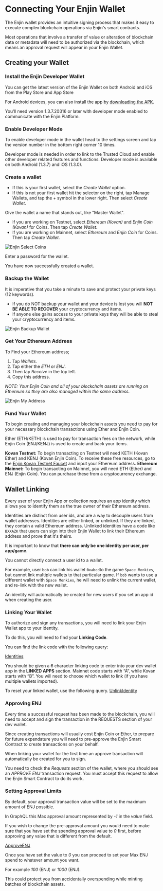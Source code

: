# Connecting Your Enjin Wallet

The Enjin wallet provides an intuitive signing process that makes it easy to execute complex blockchain operations via Enjin's smart contracts.

Most operations that involve a transfer of value or alteration of blockchain data or metadata will need to be authorized via the blockchain, which means an approval request will appear in your Enjin Wallet.

## Creating your Wallet

### Install the Enjin Developer Wallet

You can get the latest version of the Enjin Wallet on both Android and iOS from the Play Store and App Store

For Android devices, you can also install the app by [downloading the APK](https://enjinwallet.io/apk.html). 

You'll need version 1.3.7.20316 or later with developer mode enabled to communicate with the Enjin Platform.

### Enable Developer Mode
To enable developer mode in the wallet head to the settings screen and tap the version number in the bottom right corner 10 times. 

Developer mode is needed in order to link to the Trusted Cloud and enable other developer related features and functions. Developer mode is available on both Android (1.3.7) and iOS (1.3.0).

### Create a wallet
- If this is your first wallet, select the _Create Wallet_ option. 
- If this is not your first wallet hit the selector on the right, tap Manage Wallets, and tap the + symbol in the lower right. Then select _Create Wallet_.

Give the wallet a name that stands out, like "Master Wallet".

- If you are working on Testnet, select _Ethereum (Kovan)_ and _Enjin Coin (Kovan)_ for Coins. Then tap _Create Wallet_.
- If you are working on Mainnet, select _Ethereum_ and _Enjin Coin_ for Coins. Then tap _Create Wallet_.

![Enjin Select Coins](../docs/images/wallet_select_coins.png)

Enter a password for the wallet.

You have now successfully created a wallet.

### Backup the Wallet
It is imperative that you take a minute to save and protect your private keys (12 keywords). 

* If you do NOT backup your wallet and your device is lost you will **NOT BE ABLE TO RECOVER** your cryptocurrency and items. 
* If anyone else gains access to your private keys they will be able to steal your cryptocurrency and items.

![Enjin Backup Wallet](../docs/images/wallet_master_wallet.png)

### Get Your Ethereum Address
To Find your Ethereum address;
1. Tap _Wallets_. 
2. Tap either the _ETH_ or _ENJ_. 
3. Then tap _Receive_ in the top left. 
4. Copy this address.

_NOTE: Your Enjin Coin and all of your blockchain assets are running on Ethereum so they are also managed within the same address._

![Enjin My Address](../docs/images/wallet_get_address.png)

### Fund Your Wallet

To begin creating and managing your blockchain assets you need to pay for your necessary blockchain transactions using Ether and Enjin Coin.

Ether (ETH/KETH) is used to pay for transaction fees on the network, while Enjin Coin (ENJ/KENJ) is used to create and back your items. 

**Kovan Testnet:** To begin transacting on Testnet will need KETH (Kovan Ether) and KENJ (Kovan Enjin Coin). To receive these free resources, go to the [Enjin Kovan Testnet Faucet](https://kovan.faucet.enjin.io/) and input your Ethereum address.
**Ethereum Mainnet:** To begin transacting on Mainnet, you will need ETH (Ether) and ENJ (Enjin Coin). You can purchase these from a cryptocurrency exchange.

## Wallet Linking

Every user of your Enjin App or collection requires an app identity which allows you to identify them as the true owner of their Ethereum address.

Identities are distinct from user ids, and are a way to decouple users from wallet addresses. Identities are either linked, or unlinked. If they are linked, they contain a valid Ethereum address. Unlinked identities have a code like `BXXAZK` that users can sign into their Enjin Wallet to link their Ethereum address and prove that it's theirs.

It is important to know that **there can only be one identity per user, per app/game.**

You cannot directly connect a user id to a wallet.

For example, user `bob` can link his wallet `0xabcd`to the game `Space Monkies`, but cannot link multiple wallets to that particular game. If `bob` wants to use a different wallet with `Space Monkies`, he will need to unlink the current wallet, and re-link with the new wallet.

An identity will automatically be created for new users if you set an app id when creating the user.

### Linking Your Wallet

To authorize and sign any transactions, you will need to link your Enjin Wallet app to your identity. 

To do this, you will need to find your **Linking Code**.

You can find the link code with the following query:

[Identities](../examples/Identities.gql)

You should be given a 6 character linking code to enter into your dev wallet app in the **LINKED APPS** section. Mainnet code starts with “A”, while Kovan starts with “B”. You will need to choose which wallet to link (if you have multiple wallets imported).

To reset your linked wallet, use the following query.
[UnlinkIdentity](../examples/UnlinkIdentity.gql)

### Approving ENJ
Every time a successful request has been made to the blockchain, you will need to accept and sign the transaction in the REQUESTS section of your dev wallet.

Since creating transactions will usually cost Enjin Coin or Ether, to prepare for future expendature you will need to pre-approve the Enjin Smart Contract to create transactions on your behalf.  

When linking your wallet for the first time an approve transaction will automatically be created for you to sign.  

You need to check the _Requests_ section of the wallet, where you should see an _APPROVE ENJ_ transaction request. You must accept this  request to allow the Enjin Smart Contract to do its work.

### Setting Approval Limits
By default, your approval transaction value will be set to the maximum amount of ENJ possible.

In GraphQL this Max approval amount represented by _-1_ in the _value_ field.

If you wish to change the pre-approval amount you would need to make sure that you have set the spending approval value to _0_ first, before approving any value that is different from the default. 

[ApproveENJ](../examples/ApproveENJ.gql)

Once you have set the value to _0_ you can proceed to set your Max ENJ spend to whatever amount you want. 

For example _100_ (ENJ) or _1000_ (ENJ). 

This could protect you from accidentally overspending while minting batches of blockchain assets.
